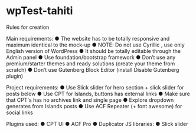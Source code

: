 # wpTest-tahiti

Rules for creation

Main requirements:
●	The website has to be totally responsive and maximum identical to the mock-up
●	NOTE: Do not use Cyrillic , use only English version of WordPress 
●	It should be totally editable through the Admin panel
●	Use foundation/bootstrap framework
●	Don’t use any premium/starter themes and ready solutions (create your theme from scratch)
●	Don’t use Gutenberg Block Editor (install Disable Gutenberg plugin)

Project requirements:
●	Use Slick slider for hero section + slick slider for posts below
●	Use CPT for Islands, buttons has external links 
●	Make sure that CPT's has no archives link and single page
●	Explore dropdown generates from Islands posts
●	Use ACF Repeater (+ font awesome) for social links
 
Plugins used:
●	CPT UI 
●	ACF Pro
●	Duplicator 
JS libraries:
●	Slick slider
